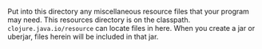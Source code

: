 Put into this directory any miscellaneous resource files that your
program may need. This resources directory is on the classpath.
`clojure.java.io/resource` can locate files in here. When you create a
jar or uberjar, files herein will be included in that jar.
